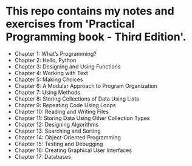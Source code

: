 # This repo contains my notes and exercises from 'Practical Programming book - Third Edition'.

* Chapter 1: What’s Programming?
* Chapter 2: Hello, Python
* Chapter 3: Designing and Using Functions
* Chapter 4: Working with Text
* Chapter 5: Making Choices
* Chapter 6: A Modular Approach to Program Organization
* Chapter 7: Using Methods
* Chapter 8: Storing Collections of Data Using Lists
* Chapter 9: Repeating Code Using Loops
* Chapter 10: Reading and Writing Files
* Chapter 11: Storing Data Using Other Collection Types
* Chapter 12: Designing Algorithms
* Chapter 13: Searching and Sorting
* Chapter 14: Object-Oriented Programming
* Chapter 15: Testing and Debugging
* Chapter 16: Creating Graphical User Interfaces
* Chapter 17: Databases
